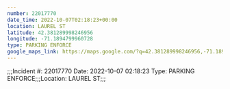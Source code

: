 ```yaml
---
number: 22017770
date_time: 2022-10-07T02:18:23+00:00
location: LAUREL ST
latitude: 42.381289998246956
longitude: -71.1894799960728
type: PARKING ENFORCE
google_maps_link: https://maps.google.com/?q=42.381289998246956,-71.1894799960728
---
```


;;;Incident #: 22017770   Date: 2022-10-07 02:18:23   Type: PARKING ENFORCE;;;Location: LAUREL ST;;;
